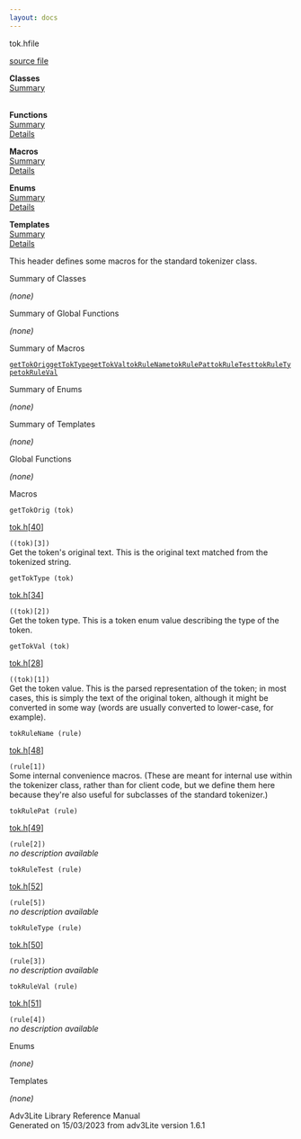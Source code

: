 ```yaml
---
layout: docs
---
```

<span class="title">tok.h</span><span class="type">file</span>

[source file](../source/tok.h.html)

**Classes**  
[Summary](#_ClassSummary_)  
 

**Functions**  
[Summary](#_FunctionSummary_)  
[Details](#_Functions_)

**Macros**  
[Summary](#_MacroSummary_)  
[Details](#_Macros_)

**Enums**  
[Summary](#_EnumSummary_)  
[Details](#_Enums_)

**Templates**  
[Summary](#_TemplateSummary_)  
[Details](#_Templates_)

<div class="fdesc">

This header defines some macros for the standard tokenizer class.

</div>

<span id="_ClassSummary_"></span>

<div class="mjhd">

<span class="hdln">Summary of Classes</span>  

</div>

*(none)* <span id="FunctionSummary_"></span>

<div class="mjhd">

<span class="hdln">Summary of Global Functions</span>  

</div>

*(none)* <span id="_MacroSummary_"></span>

<div class="mjhd">

<span class="hdln">Summary of Macros</span>  

</div>

[`getTokOrig`](#getTokOrig)[`getTokType`](#getTokType)[`getTokVal`](#getTokVal)[`tokRuleName`](#tokRuleName)[`tokRulePat`](#tokRulePat)[`tokRuleTest`](#tokRuleTest)[`tokRuleType`](#tokRuleType)[`tokRuleVal`](#tokRuleVal)

<span id="_EnumSummary_"></span>

<div class="mjhd">

<span class="hdln">Summary of Enums</span>  

</div>

*(none)* <span id="_TemplateSummary_"></span>

<div class="mjhd">

<span class="hdln">Summary of Templates</span>  

</div>

*(none)* <span id="_Functions_"></span>

<div class="mjhd">

<span class="hdln">Global Functions</span>  

</div>

*(none)* <span id="_Macros_"></span>

<div class="mjhd">

<span class="hdln">Macros</span>  

</div>

<span id="getTokOrig"></span>

`getTokOrig (tok)`

[tok.h](../file/tok.h.html)\[[40](../source/tok.h.html#40)\]

<div class="desc">

`((tok)[3])`  
Get the token's original text. This is the original text matched from
the tokenized string.

</div>

<span id="getTokType"></span>

`getTokType (tok)`

[tok.h](../file/tok.h.html)\[[34](../source/tok.h.html#34)\]

<div class="desc">

`((tok)[2])`  
Get the token type. This is a token enum value describing the type of
the token.

</div>

<span id="getTokVal"></span>

`getTokVal (tok)`

[tok.h](../file/tok.h.html)\[[28](../source/tok.h.html#28)\]

<div class="desc">

`((tok)[1])`  
Get the token value. This is the parsed representation of the token; in
most cases, this is simply the text of the original token, although it
might be converted in some way (words are usually converted to
lower-case, for example).

</div>

<span id="tokRuleName"></span>

`tokRuleName (rule)`

[tok.h](../file/tok.h.html)\[[48](../source/tok.h.html#48)\]

<div class="desc">

`(rule[1])`  
Some internal convenience macros. (These are meant for internal use
within the tokenizer class, rather than for client code, but we define
them here because they're also useful for subclasses of the standard
tokenizer.)

</div>

<span id="tokRulePat"></span>

`tokRulePat (rule)`

[tok.h](../file/tok.h.html)\[[49](../source/tok.h.html#49)\]

<div class="desc">

`(rule[2])`  
*no description available*

</div>

<span id="tokRuleTest"></span>

`tokRuleTest (rule)`

[tok.h](../file/tok.h.html)\[[52](../source/tok.h.html#52)\]

<div class="desc">

`(rule[5])`  
*no description available*

</div>

<span id="tokRuleType"></span>

`tokRuleType (rule)`

[tok.h](../file/tok.h.html)\[[50](../source/tok.h.html#50)\]

<div class="desc">

`(rule[3])`  
*no description available*

</div>

<span id="tokRuleVal"></span>

`tokRuleVal (rule)`

[tok.h](../file/tok.h.html)\[[51](../source/tok.h.html#51)\]

<div class="desc">

`(rule[4])`  
*no description available*

</div>

<span id="_Enums_"></span>

<div class="mjhd">

<span class="hdln">Enums</span>  

</div>

*(none)* <span id="_Templates_"></span>

<div class="mjhd">

<span class="hdln">Templates</span>  

</div>

*(none)*

<div class="ftr">

Adv3Lite Library Reference Manual  
Generated on 15/03/2023 from adv3Lite version 1.6.1

</div>
